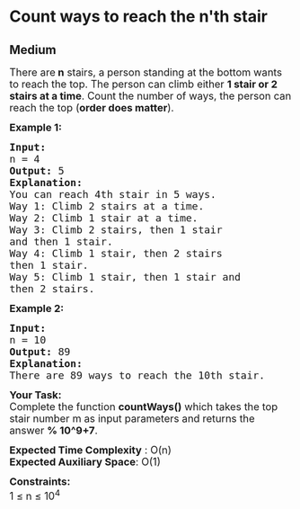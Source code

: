 # Count ways to reach the n'th stair
## Medium
<div class="problems_problem_content__Xm_eO" style="user-select: auto;"><p style="user-select: auto;"><span style="font-size: 18px; user-select: auto;">There are<strong style="user-select: auto;"> n</strong> stairs, a person standing at the bottom wants to reach the top. The person can climb either <strong style="user-select: auto;">1 stair or 2 stairs at a time</strong>. Count the number of ways, the person can reach the top (<strong style="user-select: auto;">order does matter</strong>).</span></p>

<p style="user-select: auto;"><span style="font-size: 18px; user-select: auto;"><strong style="user-select: auto;">Example 1:</strong></span></p>

<pre style="user-select: auto;"><span style="font-size: 18px; user-select: auto;"><strong style="user-select: auto;">Input:
</strong>n = 4
<strong style="user-select: auto;">Output: </strong>5<strong style="user-select: auto;">
Explanation:
</strong>You can reach 4th stair in 5 ways.</span> 
<span style="font-size: 18px; user-select: auto;">Way 1: Climb 2 stairs at a time. </span>
<span style="font-size: 18px; user-select: auto;">Way 2: Climb 1 stair at a time.</span>
<span style="font-size: 18px; user-select: auto;">Way 3: Climb 2 stairs, then 1 stair
and then 1 stair.</span>
<span style="font-size: 18px; user-select: auto;">Way 4: Climb 1 stair, then 2 stairs
then 1 stair.</span>
<span style="font-size: 18px; user-select: auto;">Way 5: Climb 1 stair, then 1 stair and
then 2 stairs.</span>
</pre>

<p style="user-select: auto;"><span style="font-size: 18px; user-select: auto;"><strong style="user-select: auto;">Example 2:</strong></span></p>

<pre style="user-select: auto;"><span style="font-size: 18px; user-select: auto;"><strong style="user-select: auto;">Input:
</strong>n = 10
<strong style="user-select: auto;">Output: </strong>89 
<strong style="user-select: auto;">Explanation: </strong>
There are 89 ways to reach the 10th stair.</span>
</pre>

<p style="user-select: auto;"><span style="font-size: 18px; user-select: auto;"><strong style="user-select: auto;">Your Task:</strong><br style="user-select: auto;">
Complete the function&nbsp;<strong style="user-select: auto;">countWays()</strong>&nbsp;which takes the top stair number m as input parameters&nbsp;and returns the answer&nbsp;<strong style="user-select: auto;">% 10^9+7</strong>.</span></p>

<p style="user-select: auto;"><span style="font-size: 18px; user-select: auto;"><strong style="user-select: auto;">Expected Time Complexity</strong> : O(n)<br style="user-select: auto;">
<strong style="user-select: auto;">Expected Auxiliary Space</strong>: O(1)</span></p>

<p style="user-select: auto;"><span style="font-size: 18px; user-select: auto;"><strong style="user-select: auto;">Constraints:</strong><br style="user-select: auto;">
1 ≤ n ≤ 10<sup style="user-select: auto;">4</sup></span></p>
</div>